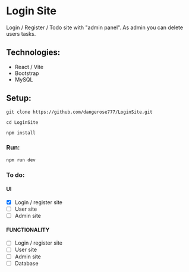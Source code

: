# Login Site
Login / Register / Todo site with "admin panel". As admin you can delete users tasks.

## Technologies:
- React / Vite
- Bootstrap
- MySQL

## Setup:
```
git clone https://github.com/dangerose777/LoginSite.git
```
```
cd LoginSite
```
```
npm install
```
### Run:
```
npm run dev
```
### To do:
#### UI
- [x]  Login / register site
- [ ]  User site
- [ ]  Admin site
#### FUNCTIONALITY
- [ ]  Login / register site
- [ ]  User site
- [ ]  Admin site
- [ ]  Database
